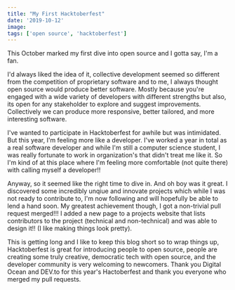 ```yaml
---
title: "My First Hacktoberfest"
date: '2019-10-12'
image:
tags: ['open source', 'hacktoberfest']
---
```


This October marked my first dive into open source and I gotta say, I'm a fan.

I'd always liked the idea of it, collective development seemed so different from the competition of proprietary software and to me, I always thought open source would produce better software. Mostly because you're engaged with a wide variety of developers with different strengths but also, its open for any stakeholder to explore and suggest improvements. Collectively we can produce more responsive, better tailored, and more interesting software.

I've wanted to participate in Hacktoberfest for awhile but was intimidated. But this year, I'm feeling more like a developer. I've worked a year in total as a real software developer and while I'm still a computer science student, I was really fortunate to work in organization's that didn't treat me like it. So I'm kind of at this place where I'm feeling more comfortable (not quite there) with calling myself a developer!!

Anyway, so it seemed like the right time to dive in. And oh boy was it great. I discovered some incredibly unqiue and innovate projects which while I was not ready to contribute to, I'm now following and will hopefully be able to lend a hand soon. My greatest achievement though, I got a non-trivial pull request merged!!! I added a new page to a projects website that lists contributors to the project (technical and non-technical) and was able to design it!! (I like making things look pretty).

This is getting long and I like to keep this blog short so to wrap things up, Hacktoberfest is great for introducing people to open source, people are creating some truly creative, democratic tech with open source, and the developer community is very welcoming to newcomers. Thank you Digital Ocean and DEV.to for this year's Hactoberfest and thank you everyone who merged my pull requests.
